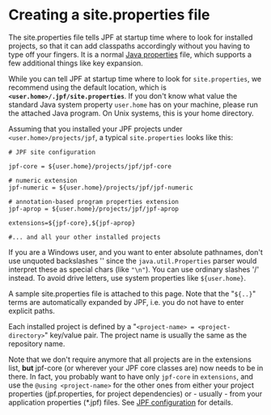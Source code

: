# Creating  a site.properties file #

The site.properties file tells JPF at startup time where to look for installed projects, so that it can add classpaths accordingly without you having to type off your fingers. It is a normal [Java properties](http://en.wikipedia.org/wiki/.properties) file, which supports a few additional things like key expansion.

While you can tell JPF at startup time where to look for `site.properties`, we recommend using the default location, which is **`<user.home>/.jpf/site.properties`**. If you don't know what value the standard Java system property `user.home` has on your machine, please run the attached Java program. On Unix systems, this is your home directory.

Assuming that you installed your JPF projects under `<user.home>/projects/jpf`, a typical `site.properties` looks like this:

~~~~~~~~ {.bash}
# JPF site configuration

jpf-core = ${user.home}/projects/jpf/jpf-core

# numeric extension
jpf-numeric = ${user.home}/projects/jpf/jpf-numeric

# annotation-based program properties extension
jpf-aprop = ${user.home}/projects/jpf/jpf-aprop

extensions=${jpf-core},${jpf-aprop}

#... and all your other installed projects
~~~~~~~~ 

If you are a Windows user, and you want to enter absolute pathnames, don't use unquoted backslashes '\' since the `java.util.Properties` parser would interpret these as special chars (like `"\n"`). You can use ordinary slashes '/' instead. To avoid drive letters, use system properties like `${user.home}`.


A sample site.properties file is attached to this page. Note that the "`${..}`" terms are automatically expanded by JPF, i.e. you do not have to enter explicit paths.

Each installed project is defined by a "`<project-name> = <project-directory>`" key/value pair. The project name is usually the same as the repository name.

Note that we don't require anymore that all projects are in the extensions list, **but** jpf-core (or wherever your JPF core classes are) now needs to be in there. In fact, you probably want to have only `jpf-core` in `extensions`, and use the `@using <project-name>` for the other ones from either your project properties (jpf.properties, for project dependencies) or - usually - from your application properties (*.jpf) files. See [JPF configuration](../user/config) for details.